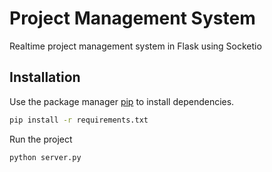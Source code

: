 # Project Management System

Realtime project management system in Flask using Socketio

## Installation

Use the package manager [pip](https://pip.pypa.io/en/stable/) to install dependencies.

```bash
pip install -r requirements.txt
```

Run the project

```bash
python server.py
```